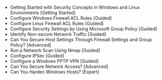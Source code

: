 - Getting Started with Security Concepts in Windows and Linux Environments [Getting Started]
- Configure Windows Firewall ACL Rules [Guided]
- Configure Linux Firewall ACL Rules [Guided]
- Configure Security Settings by Using Microsoft Group Policy [Guided]
- Identify Non-secure Network Traffic [Guided]
- Can You Secure Host Settings Through Firewall Settings and Group Policy? [Advanced]
- Run a Network Scan Using Nmap [Guided]
- Configure IPSec [Guided]
- Configure a Windows PPTP VPN [Guided]
- Can You Secure Network Access? [Advanced]
- Can You Harden Windows Hosts? [Expert]
